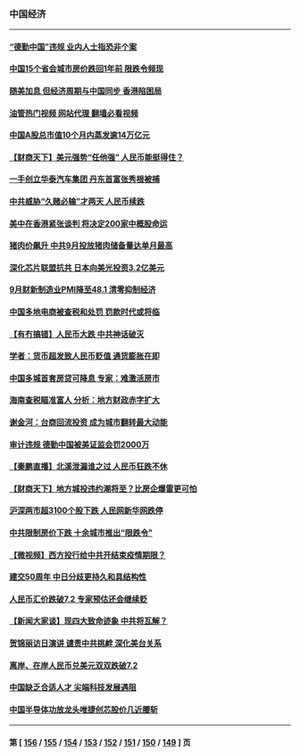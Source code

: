 ### 中国经济
---
#### [“德勤中国”违规 业内人士指恐非个案](../../pages/ncid283/n13837045.md?10021627) 
#### [中国15个省会城市房价跌回1年前 限跌令频现](../../pages/ncid283/n13836988.md?10021627) 
#### [随美加息 但经济周期与中国同步 香港陷困局](../../pages/ncid283/n13836895.md?10021627) 
#### [油管热门视频 网站代理 翻墙必看视频](http://209.222.30.114:81/youtube.html?10021627)
#### [中国A股总市值10个月内蒸发逾14万亿元](../../pages/ncid283/n13836954.md?10021627) 
#### [【财商天下】美元强势“任他强” 人民币能挺得住？](../../pages/ncid283/n13836431.md?10021627) 
#### [一手创立华泰汽车集团 丹东首富张秀根被捕](../../pages/ncid283/n13836425.md?10021627) 
#### [中共威胁“久赌必输”才两天 人民币续跌](../../pages/ncid283/n13836354.md?10021627) 
#### [美中在香港紧张谈判 将决定200家中概股命运](../../pages/ncid283/n13834602.md?10021627) 
#### [猪肉价飙升 中共9月投放猪肉储备量达单月最高](../../pages/ncid283/n13833134.md?10021627) 
#### [深化芯片联盟抗共 日本向美光投资3.2亿美元](../../pages/ncid283/n13836337.md?10021627) 
#### [9月财新制造业PMI降至48.1 清零抑制经济](../../pages/ncid283/n13836244.md?10021627) 
#### [中国多地电商被查税和处罚 罚款时代或将临](../../pages/ncid283/n13836048.md?10021627) 
#### [【有冇搞错】人民币大跌 中共神话破灭](../../pages/ncid283/n13835616.md?10021627) 
#### [学者：货币超发致人民币贬值 通货膨胀在即](../../pages/ncid283/n13836134.md?10021627) 
#### [中国多城首套房贷可降息 专家：难激活房市](../../pages/ncid283/n13836006.md?10021627) 
#### [海南查税瞄准富人 分析：地方财政赤字扩大](../../pages/ncid283/n13835957.md?10021627) 
#### [谢金河：台商回流投资 成为城市翻转最大动能](../../pages/ncid283/n13835791.md?10021627) 
#### [审计违规 德勤中国被美证监会罚2000万](../../pages/ncid283/n13835766.md?10021627) 
#### [【秦鹏直播】北溪泄漏谁之过 人民币狂跌不休](../../pages/ncid283/n13835698.md?10021627) 
#### [【财商天下】地方城投违约潮将至？比房企爆雷更可怕](../../pages/ncid283/n13835651.md?10021627) 
#### [沪深两市超3100个股下跌 人民网新华网跌停](../../pages/ncid283/n13835682.md?10021627) 
#### [中共限制房价下跌 十余城市推出“限跌令”](../../pages/ncid283/n13835670.md?10021627) 
#### [【微视频】西方投行给中共开结束疫情期限？](../../pages/ncid283/n13834827.md?10021627) 
#### [建交50周年 中日分歧更持久和具结构性](../../pages/ncid283/n13835405.md?10021627) 
#### [人民币汇价跌破7.2 专家预估还会继续贬](../../pages/ncid283/n13834656.md?10021627) 
#### [【新闻大家谈】现四大致命迹象 中共将瓦解？](../../pages/ncid283/n13834581.md?10021627) 
#### [贺锦丽访日演讲 谴责中共挑衅 深化美台关系](../../pages/ncid283/n13834465.md?10021627) 
#### [离岸、在岸人民币兑美元双双跌破7.2](../../pages/ncid283/n13834383.md?10021627) 
#### [中国缺乏合适人才 尖端科技发展遇阻](../../pages/ncid283/n13834298.md?10021627) 
#### [中国半导体功放龙头唯捷创芯股价几近腰斩](../../pages/ncid283/n13833971.md?10021627) 

---
#### 第 [ [156](./156.md?10021627) / [155](./155.md?10021627) / [154](./154.md?10021627) / [153](./153.md?10021627) / [152](./152.md?10021627) / [151](./151.md?10021627) / [150](./150.md?10021627) / [149](./149.md?10021627) ] 页
